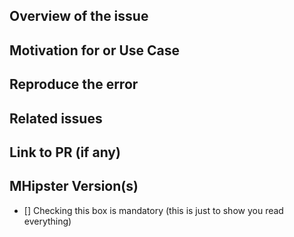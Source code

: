 ## Overview of the issue
## Motivation for or Use Case
## Reproduce the error
## Related issues
## Link to PR (if any)
## MHipster Version(s)

- [] Checking this box is mandatory (this is just to show you read everything)
